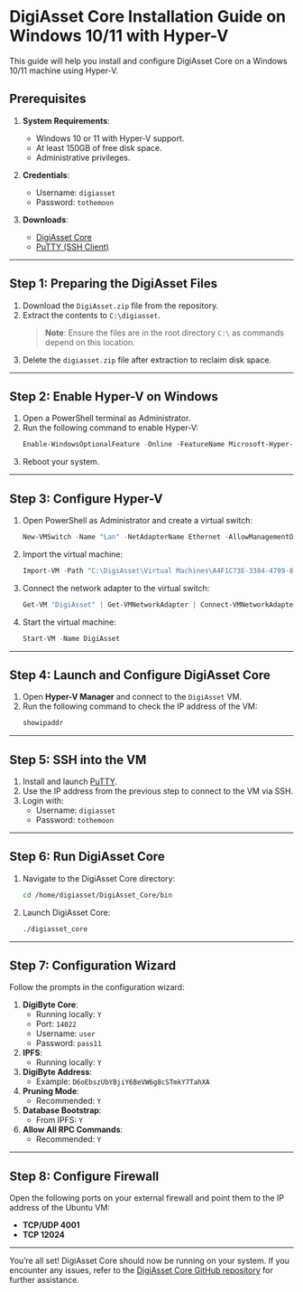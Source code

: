 # DigiAsset Core Installation Guide on Windows 10/11 with Hyper-V

This guide will help you install and configure DigiAsset Core on a Windows 10/11 machine using Hyper-V.

## Prerequisites

1. **System Requirements**:
   - Windows 10 or 11 with Hyper-V support.
   - At least 150GB of free disk space.
   - Administrative privileges.

2. **Credentials**:
   - Username: `digiasset`
   - Password: `tothemoon`

3. **Downloads**:
   - [DigiAsset Core](https://github.com/DigiAsset-Core/DigiAsset_Core)
   - [PuTTY (SSH Client)](https://the.earth.li/~sgtatham/putty/latest/w64/putty-64bit-0.82-installer.msi)

---

## Step 1: Preparing the DigiAsset Files

1. Download the `DigiAsset.zip` file from the repository.
2. Extract the contents to `C:\digiasset`.
   > **Note**: Ensure the files are in the root directory `C:\` as commands depend on this location.
3. Delete the `digiasset.zip` file after extraction to reclaim disk space.

---

## Step 2: Enable Hyper-V on Windows

1. Open a PowerShell terminal as Administrator.
2. Run the following command to enable Hyper-V:
   ```powershell
   Enable-WindowsOptionalFeature -Online -FeatureName Microsoft-Hyper-V -All
   ```
3. Reboot your system.

---

## Step 3: Configure Hyper-V

1. Open PowerShell as Administrator and create a virtual switch:
   ```powershell
   New-VMSwitch -Name "Lan" -NetAdapterName Ethernet -AllowManagementOS:$true
   ```
2. Import the virtual machine:
   ```powershell
   Import-VM -Path "C:\DigiAsset\Virtual Machines\A4F1C73E-3384-4799-8E42-2A42A4FCB6B9.vmcx"
   ```
3. Connect the network adapter to the virtual switch:
   ```powershell
   Get-VM "DigiAsset" | Get-VMNetworkAdapter | Connect-VMNetworkAdapter -SwitchName "Lan"
   ```
4. Start the virtual machine:
   ```powershell
   Start-VM -Name DigiAsset
   ```

---

## Step 4: Launch and Configure DigiAsset Core

1. Open **Hyper-V Manager** and connect to the `DigiAsset` VM.
2. Run the following command to check the IP address of the VM:
   ```bash
   showipaddr
   ```

---

## Step 5: SSH into the VM

1. Install and launch [PuTTY](https://the.earth.li/~sgtatham/putty/latest/w64/putty-64bit-0.82-installer.msi).
2. Use the IP address from the previous step to connect to the VM via SSH.
3. Login with:
   - Username: `digiasset`
   - Password: `tothemoon`

---

## Step 6: Run DigiAsset Core

1. Navigate to the DigiAsset Core directory:
   ```bash
   cd /home/digiasset/DigiAsset_Core/bin
   ```
2. Launch DigiAsset Core:
   ```bash
   ./digiasset_core
   ```

---

## Step 7: Configuration Wizard

Follow the prompts in the configuration wizard:

1. **DigiByte Core**:
   - Running locally: `Y`
   - Port: `14022`
   - Username: `user`
   - Password: `pass11`
2. **IPFS**:
   - Running locally: `Y`
3. **DigiByte Address**:
   - Example: `D6oEbszUbYBjiY6BeVW6g8cSTmkY7TahXA`
4. **Pruning Mode**:
   - Recommended: `Y`
5. **Database Bootstrap**:
   - From IPFS: `Y`
6. **Allow All RPC Commands**:
   - Recommended: `Y`

---

## Step 8: Configure Firewall

Open the following ports on your external firewall and point them to the IP address of the Ubuntu VM:

- **TCP/UDP 4001**
- **TCP 12024**

---

You’re all set! DigiAsset Core should now be running on your system. If you encounter any issues, refer to the [DigiAsset Core GitHub repository](https://github.com/DigiAsset-Core/DigiAsset_Core) for further assistance.
